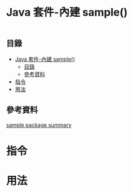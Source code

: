 # Java 套件-內建 sample()

```
```

## 目錄

- [Java 套件-內建 sample()](#java-套件-內建-sample)
	- [目錄](#目錄)
	- [參考資料](#參考資料)
- [指令](#指令)
- [用法](#用法)

## 參考資料

[sample package summary](https://docs.oracle.com/javase/7/docs/api/java/sample/package-summary.html)

# 指令

# 用法

